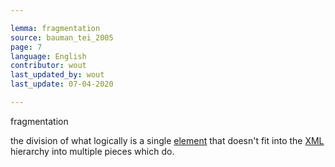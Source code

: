 ```yaml
---

lemma: fragmentation
source: bauman_tei_2005
page: 7
language: English
contributor: wout
last_updated_by: wout
last_update: 07-04-2020

---
```


fragmentation

the division of what logically is a single [element](element.html) that doesn't fit into the [XML](XML.html) hierarchy into multiple pieces which do.

